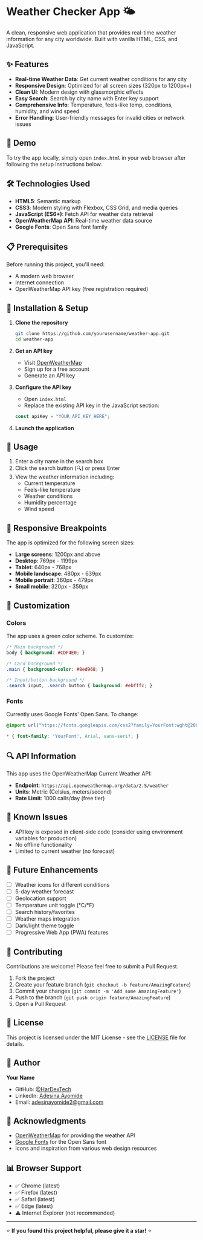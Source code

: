 # Weather Checker App 🌤️

A clean, responsive web application that provides real-time weather information for any city worldwide. Built with vanilla HTML, CSS, and JavaScript.

## ✨ Features

- **Real-time Weather Data**: Get current weather conditions for any city
- **Responsive Design**: Optimized for all screen sizes (320px to 1200px+)
- **Clean UI**: Modern design with glassmorphic effects
- **Easy Search**: Search by city name with Enter key support
- **Comprehensive Info**: Temperature, feels-like temp, conditions, humidity, and wind speed
- **Error Handling**: User-friendly messages for invalid cities or network issues

## 🚀 Demo

To try the app locally, simply open `index.html` in your web browser after following the setup instructions below.

## 🛠️ Technologies Used

- **HTML5**: Semantic markup
- **CSS3**: Modern styling with Flexbox, CSS Grid, and media queries
- **JavaScript (ES6+)**: Fetch API for weather data retrieval
- **OpenWeatherMap API**: Real-time weather data source
- **Google Fonts**: Open Sans font family

## 📋 Prerequisites

Before running this project, you'll need:

- A modern web browser
- Internet connection
- OpenWeatherMap API key (free registration required)

## 🔧 Installation & Setup

1. **Clone the repository**
   ```bash
   git clone https://github.com/yourusername/weather-app.git
   cd weather-app
   ```

2. **Get an API key**
   - Visit [OpenWeatherMap](https://openweathermap.org/api)
   - Sign up for a free account
   - Generate an API key

3. **Configure the API key**
   - Open `index.html`
   - Replace the existing API key in the JavaScript section:
   ```javascript
   const apiKey = "YOUR_API_KEY_HERE";
   ```

4. **Launch the application**

## 🎯 Usage

1. Enter a city name in the search box
2. Click the search button (🔍) or press Enter
3. View the weather information including:
   - Current temperature
   - Feels-like temperature
   - Weather conditions
   - Humidity percentage
   - Wind speed

## 📱 Responsive Breakpoints

The app is optimized for the following screen sizes:

- **Large screens**: 1200px and above
- **Desktop**: 769px - 1199px
- **Tablet**: 640px - 768px
- **Mobile landscape**: 480px - 639px
- **Mobile portrait**: 360px - 479px
- **Small mobile**: 320px - 359px

## 🎨 Customization

### Colors
The app uses a green color scheme. To customize:

```css
/* Main background */
body { background: #CDF4E0; }

/* Card background */
.main { background-color: #8ed968; }

/* Input/button background */
.search input, .search button { background: #ebfffc; }
```

### Fonts
Currently uses Google Fonts' Open Sans. To change:

```css
@import url("https://fonts.googleapis.com/css2?family=YourFont:wght@200;300;400;500;600;700&display=swap");

* { font-family: 'YourFont', Arial, sans-serif; }
```

## 🔍 API Information

This app uses the OpenWeatherMap Current Weather API:
- **Endpoint**: `https://api.openweathermap.org/data/2.5/weather`
- **Units**: Metric (Celsius, meters/second)
- **Rate Limit**: 1000 calls/day (free tier)

## 🚧 Known Issues

- API key is exposed in client-side code (consider using environment variables for production)
- No offline functionality
- Limited to current weather (no forecast)

## 🔮 Future Enhancements

- [ ] Weather icons for different conditions
- [ ] 5-day weather forecast
- [ ] Geolocation support
- [ ] Temperature unit toggle (°C/°F)
- [ ] Search history/favorites
- [ ] Weather maps integration
- [ ] Dark/light theme toggle
- [ ] Progressive Web App (PWA) features

## 🤝 Contributing

Contributions are welcome! Please feel free to submit a Pull Request.

1. Fork the project
2. Create your feature branch (`git checkout -b feature/AmazingFeature`)
3. Commit your changes (`git commit -m 'Add some AmazingFeature'`)
4. Push to the branch (`git push origin feature/AmazingFeature`)
5. Open a Pull Request

## 📄 License

This project is licensed under the MIT License - see the [LICENSE](LICENSE) file for details.

## 👤 Author

**Your Name**
- GitHub: [@HarDexTech](https://github.com/HarDexTech)
- LinkedIn: [Adesina Ayomide](https://www.linkedin.com/in/HarDexTech/)
- Email: adesinayomide2@gmail.com

## 🙏 Acknowledgments

- [OpenWeatherMap](https://openweathermap.org/) for providing the weather API
- [Google Fonts](https://fonts.google.com/) for the Open Sans font
- Icons and inspiration from various web design resources

## 📊 Browser Support

- ✅ Chrome (latest)
- ✅ Firefox (latest)
- ✅ Safari (latest)
- ✅ Edge (latest)
- ⚠️ Internet Explorer (not recommended)

---

⭐ **If you found this project helpful, please give it a star!** ⭐
